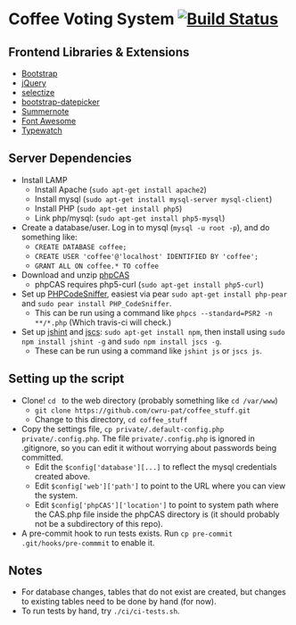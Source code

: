 
# Coffee Voting System [![Build Status](https://travis-ci.org/cwru-pat/coffee_stuff.svg?branch=master)](https://travis-ci.org/cwru-pat/coffee_stuff)

## Frontend Libraries & Extensions

 - [Bootstrap](http://getbootstrap.com/)
 - [jQuery](https://jquery.com/)
 - [selectize](https://github.com/brianreavis/selectize.js)
 - [bootstrap-datepicker](https://bootstrap-datepicker.readthedocs.org/en/latest/)
 - [Summernote](http://summernote.org/#/)
 - [Font Awesome](http://fortawesome.github.io/Font-Awesome/)
 - [Typewatch](https://github.com/dennyferra/TypeWatch)

## Server Dependencies

 - Install LAMP
   - Install Apache (`sudo apt-get install apache2`)
   - Install mysql (`sudo apt-get install mysql-server mysql-client`)
   - Install PHP (`sudo apt-get install php5`)
   - Link php/mysql: (`sudo apt-get install php5-mysql`)
 - Create a database/user. Log in to mysql (`mysql -u root -p`), and do something like:
   - `CREATE DATABASE coffee;`
   - `CREATE USER 'coffee'@'localhost' IDENTIFIED BY 'coffee';`
   - `GRANT ALL ON coffee.* TO coffee`
 - Download and unzip [phpCAS](https://wiki.jasig.org/display/casc/phpcas)
   - phpCAS requires php5-curl (`sudo apt-get install php5-curl`)
 - Set up [PHPCodeSniffer](https://github.com/squizlabs/PHP_CodeSniffer), easiest via pear `sudo apt-get install php-pear` and `sudo pear install PHP_CodeSniffer`.
   - This can be run using a command like `phpcs --standard=PSR2 -n **/*.php` (Which travis-ci will check.)
 - Set up [jshint](http://jshint.com/) and [jscs](http://jscs.info/): `sudo apt-get install npm`, then install using `sudo npm install jshint -g` and `sudo npm install jscs -g`.
   - These can be run using a command like `jshint js` or `jscs js`.

## Setting up the script

 - Clone! `cd ` to the web directory (probably something like `cd /var/www`)
   - `git clone https://github.com/cwru-pat/coffee_stuff.git`
   - Change to this directory, `cd coffee_stuff`
 - Copy the settings file, `cp private/.default-config.php private/.config.php`. The file `private/.config.php` is ignored in .gitignore, so you can edit it without worrying about passwords being committed.
   - Edit the `$config['database'][...]` to reflect the mysql credentials created above.
   - Edit `$config['web']['path']` to point to the URL where you can view the system.
   - Edit `$config['phpCAS']['location']` to point to system path where the CAS.php file inside the phpCAS directory is (it should probably not be a subdirectory of this repo).
 - A pre-commit hook to run tests exists. Run `cp pre-commit .git/hooks/pre-commmit` to enable it.

## Notes
 - For database changes, tables that do not exist are created, but changes to existing tables need to be done by hand (for now).
 - To run tests by hand, try `./ci/ci-tests.sh`.
